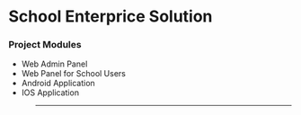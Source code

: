 <h1>School Enterprice Solution</h1>

<h3>Project Modules</h3>
<ul>
    <li>Web Admin Panel</li>
    <li>Web Panel for School Users</li>
    <li>Android Application</li>
    <li>IOS Application</li>
<ul>
<hr>


